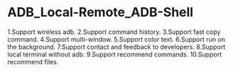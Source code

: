 # ADB_Local-Remote_ADB-Shell
1.Support wireless adb. 2.Support command history. 3.Support fast copy command. 4.Support multi-window. 5.Support color text. 6.Support run on the background. 7.Support contact and feedback to developers. 8.Support local terminal without adb. 9.Support recommend commands. 10.Support recommend files.
